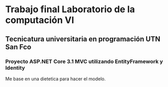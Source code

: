 # Trabajo final Laboratorio de la computación VI
## Tecnicatura universitaria en programación UTN San Fco
### Proyecto ASP.NET Core 3.1 MVC utilizando EntityFramework y Identity
Me base en una dietetica para hacer el modelo.
